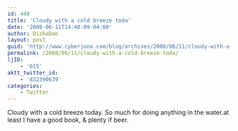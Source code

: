 ```yaml
---
id: 448
title: 'Cloudy with a cold breeze toda'
date: '2008-06-11T14:40:09-04:00'
author: DizkoDan
layout: post
guid: 'http://www.cyberjunx.com/blog/archives/2008/06/11/cloudy-with-a-cold-breeze-toda/'
permalink: /2008/06/11/cloudy-with-a-cold-breeze-toda/
ljID:
    - '615'
aktt_twitter_id:
    - '832390639'
categories:
    - Twitter
---
```


Cloudy with a cold breeze today. So much for doing anything in the water.at least I have a good book, &amp; plenty if beer.